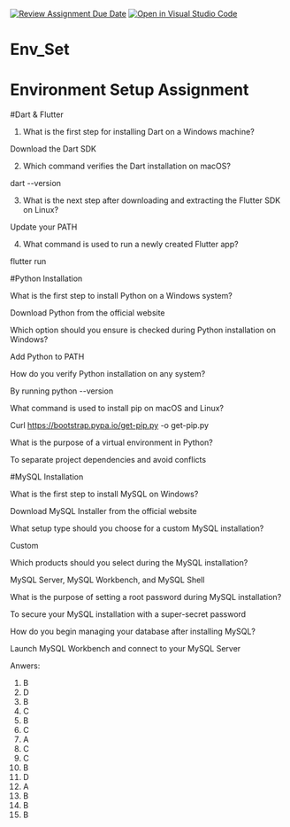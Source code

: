 [![Review Assignment Due Date](https://classroom.github.com/assets/deadline-readme-button-22041afd0340ce965d47ae6ef1cefeee28c7c493a6346c4f15d667ab976d596c.svg)](https://classroom.github.com/a/vnsr1XuU)
[![Open in Visual Studio Code](https://classroom.github.com/assets/open-in-vscode-2e0aaae1b6195c2367325f4f02e2d04e9abb55f0b24a779b69b11b9e10269abc.svg)](https://classroom.github.com/online_ide?assignment_repo_id=15880556&assignment_repo_type=AssignmentRepo)
# Env_Set

# Environment Setup Assignment

#Dart & Flutter

1. What is the first step for installing Dart on a Windows machine?

Download the Dart SDK


2. Which command verifies the Dart installation on macOS?

dart --version

3. What is the next step after downloading and extracting the Flutter SDK on Linux?

Update your PATH

4. What command is used to run a newly created Flutter app?

flutter run

#Python Installation

What is the first step to install Python on a Windows system?

Download Python from the official website


Which option should you ensure is checked during Python installation on Windows?

Add Python to PATH

How do you verify Python installation on any system?

By running python --version


What command is used to install pip on macOS and Linux?

Curl https://bootstrap.pypa.io/get-pip.py -o get-pip.py

What is the purpose of a virtual environment in Python?

To separate project dependencies and avoid conflicts


#MySQL Installation

What is the first step to install MySQL on Windows?

Download MySQL Installer from the official website

What setup type should you choose for a custom MySQL installation?

Custom

Which products should you select during the MySQL installation?

MySQL Server, MySQL Workbench, and MySQL Shell

What is the purpose of setting a root password during MySQL installation?

To secure your MySQL installation with a super-secret password

How do you begin managing your database after installing MySQL?

Launch MySQL Workbench and connect to your MySQL Server

Anwers:
1. B
2. D
3. B
4. C
5. B
6. C
7. A
8. C
9. C
10. B
11. D
12. A
13. B
14. B
15. B
